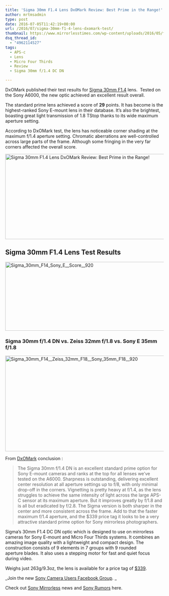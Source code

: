 ```yaml
---
title: 'Sigma 30mm F1.4 Lens DxOMark Review: Best Prime in the Range!'
author: mrtmsadmin
type: post
date: 2016-07-05T11:42:19+00:00
url: /2016/07/sigma-30mm-f1-4-lens-dxomark-test/
thumbnail: https://www.mirrorlesstimes.com/wp-content/uploads/2016/05/first-sigma-30mm-f1-4-lens-reviews.jpg
dsq_thread_id:
  - "4962114527"
tags:
  - APS-c
  - Lens
  - Micro Four Thirds
  - Review
  - Sigma 30mm f/1.4 DC DN

---
```

DxOMark published their test results for [Sigma 30mm F1.4][1] lens.  Tested on the Sony A6000, the new optic achieved an excellent result overall.

The standard prime lens achieved a score of **29** points. It has become is the highest-ranked Sony E-mount lens in their database. It’s also the brightest, boasting great light transmission of 1.8 TStop thanks to its wide maximum aperture setting.

According to DxOMark test, the lens has noticeable corner shading at the maximum f/1.4 aperture setting. Chromatic aberrations are well-controlled across large parts of the frame. Although some fringing in the very far corners affected the overall score.<!--more-->

<span id="more-397"></span>

<img class="alignnone wp-image-402 size-full" title="Sigma 30mm F1.4 Lens DxOMark Review: Best Prime in the Range!" src="https://i0.wp.com/www.mirrorlesstimes.com/wp-content/uploads/2016/07/sigma-30mm-f1-4-lens-dxomark.png?resize=600%2C270&#038;ssl=1" alt="Sigma 30mm F1.4 Lens DxOMark Review: Best Prime in the Range!" width="600" height="270" srcset="https://i0.wp.com/www.mirrorlesstimes.com/wp-content/uploads/2016/07/sigma-30mm-f1-4-lens-dxomark.png?w=950&ssl=1 950w, https://i0.wp.com/www.mirrorlesstimes.com/wp-content/uploads/2016/07/sigma-30mm-f1-4-lens-dxomark.png?resize=300%2C135&ssl=1 300w, https://i0.wp.com/www.mirrorlesstimes.com/wp-content/uploads/2016/07/sigma-30mm-f1-4-lens-dxomark.png?resize=768%2C346&ssl=1 768w" sizes="(max-width: 600px) 100vw, 600px" data-recalc-dims="1" /> 

## Sigma 30mm F1.4 Lens Test Results

<img class="alignnone size-full wp-image-404" src="https://i1.wp.com/www.mirrorlesstimes.com/wp-content/uploads/2016/07/Sigma_30mm_F14_Sony_E__Score__920.jpg?resize=600%2C218&#038;ssl=1" alt="Sigma_30mm_F14_Sony_E__Score__920" width="600" height="218" srcset="https://i1.wp.com/www.mirrorlesstimes.com/wp-content/uploads/2016/07/Sigma_30mm_F14_Sony_E__Score__920.jpg?w=920&ssl=1 920w, https://i1.wp.com/www.mirrorlesstimes.com/wp-content/uploads/2016/07/Sigma_30mm_F14_Sony_E__Score__920.jpg?resize=300%2C109&ssl=1 300w, https://i1.wp.com/www.mirrorlesstimes.com/wp-content/uploads/2016/07/Sigma_30mm_F14_Sony_E__Score__920.jpg?resize=768%2C279&ssl=1 768w" sizes="(max-width: 600px) 100vw, 600px" data-recalc-dims="1" /> 

### Sigma 30mm f/1.4 DN vs. Zeiss 32mm f/1.8 vs. Sony E 35mm f/1.8

<img class="alignnone size-full wp-image-403" src="https://i2.wp.com/www.mirrorlesstimes.com/wp-content/uploads/2016/07/Sigma_30mm_F14__Zeiss_32mm_F18__Sony_35mm_F18__920.jpg?resize=600%2C303&#038;ssl=1" alt="Sigma_30mm_F14__Zeiss_32mm_F18__Sony_35mm_F18__920" width="600" height="303" srcset="https://i2.wp.com/www.mirrorlesstimes.com/wp-content/uploads/2016/07/Sigma_30mm_F14__Zeiss_32mm_F18__Sony_35mm_F18__920.jpg?w=920&ssl=1 920w, https://i2.wp.com/www.mirrorlesstimes.com/wp-content/uploads/2016/07/Sigma_30mm_F14__Zeiss_32mm_F18__Sony_35mm_F18__920.jpg?resize=300%2C151&ssl=1 300w, https://i2.wp.com/www.mirrorlesstimes.com/wp-content/uploads/2016/07/Sigma_30mm_F14__Zeiss_32mm_F18__Sony_35mm_F18__920.jpg?resize=768%2C387&ssl=1 768w" sizes="(max-width: 600px) 100vw, 600px" data-recalc-dims="1" /> 

From <a href="http://www.dxomark.com/Reviews/Sigma-30mm-f-1.4-DC-DN-C-lens-review-Sony-E-top-ranking-prime" target="_blank" rel="noopener">DxOMark</a> conclusion :

> The Sigma 30mm f/1.4 DN is an excellent standard prime option for Sony E-mount cameras and ranks at the top for all lenses we’ve tested on the A6000. Sharpness is outstanding, delivering excellent center resolution at all aperture settings up to f/8, with only minimal drop-off in the corners. Vignetting is pretty heavy at f/1.4, as the lens struggles to achieve the same intensity of light across the large APS-C sensor at its maximum aperture. But it improves greatly by f/1.8 and is all but eradicated by f/2.8. The Sigma version is both sharper in the center and more consistent across the frame. Add to that the faster maximum f/1.4 aperture, and the $339 price tag it looks to be a very attractive standard prime option for Sony mirrorless photographers.

Sigma’s 30mm F1.4 DC DN optic which is designed to use on mirrorless cameras for Sony E-mount and Micro Four Thirds systems. It combines an amazing image quality with a lightweight and compact design. The construction consists of 9 elements in 7 groups with 9 rounded aperture blades. It also uses a stepping motor for fast and quiet focus during video.

Weighs just 263g/9.3oz, the lens is available for a price tag of <a href="http://amzn.to/1VVhrx1" target="_blank" rel="external nofollow noopener">$339</a>.

_Join the new <a href="https://www.facebook.com/groups/1637646316495210/" target="_blank" rel="nofollow noopener noreferrer">Sony Camera Users Facebook Group</a>. _

Check out <a href="https://www.mirrorlesstimes.com/tag/sony-mirrorless/" target="_blank" rel="noopener">Sony Mirrorless</a> news and <a href="https://www.dailycameranews.com/tag/sony-rumors/" target="_blank" rel="noopener">Sony Rumors</a> here.

 [1]: https://www.mirrorlesstimes.com/tag/sigma-30mm-f-1-4-dc-dn/